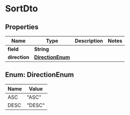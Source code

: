 # SortDto

## Properties

|     Name      |                Type                 | Description | Notes |
|---------------|-------------------------------------|-------------|-------|
| **field**     | **String**                          |             |       |
| **direction** | [**DirectionEnum**](#DirectionEnum) |             |       |

## Enum: DirectionEnum

| Name |      Value       |
|------|------------------|
| ASC  | &quot;ASC&quot;  |
| DESC | &quot;DESC&quot; |

